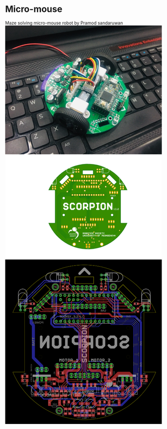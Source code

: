 # Micro-mouse
Maze solving micro-mouse robot by Pramod sandaruwan
<img align="center" img src="./media/robot.png"/> 
<img src="./media/pcb.png"/> 
<img src="./media/layout.png"/>
